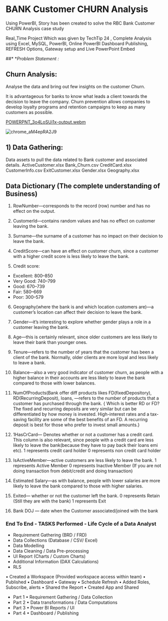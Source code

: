# BANK Customer CHURN Analysis

Using PowerBI, Story has been created to solve the RBC Bank Customer CHURN Analysis case study

Real_Time Project Which was given by TechTip 24 , Complete Analysis using Excel, MySQL, PowerBI, Online PowerBI Dashboard Publishing, REFRESH Options, Gateway setup and Live PowerPoint Embed 

##* **Problem Statement :*
## Churn Analysis:
Analyse the data and bring out few insights on the customer Churn.

It is advantageous for banks to know what leads a client towards the decision to leave the company.
Churn prevention allows companies to develop loyalty programs and retention campaigns to keep as many customers as possible.


[POWERPNT_3o4LoSUi1x-output.webm](https://user-images.githubusercontent.com/37768258/236507997-43d99bfa-6b5b-46ce-a9f7-9f0be4a27134.webm)


![chrome_aM4epRA2J9](https://user-images.githubusercontent.com/37768258/236509827-4a6e6bdd-0a45-4226-9e43-e7f41a139e7a.gif)



## 1)	Data Gathering:

Data assets to pull the data related to Bank customer and associated details.
ActiveCustomer.xlsx
Bank_Churn.csv
CreditCard.xlsx
CustomerInfo.csv
ExitCustomer.xlsx
Gender.xlsx
Geography.xlsx


## Data Dictionary (The complete understanding of Business)

1)	RowNumber—corresponds to the record (row) number and has no effect on the output.

2)	CustomerId—contains random values and has no effect on customer leaving the bank.

3)	Surname—the surname of a customer has no impact on their decision to leave the bank.

4)	CreditScore—can have an effect on customer churn, since a customer with a higher credit score is less likely to leave the bank.

5)	Credit score:
- Excellent: 800–850
- Very Good: 740–799
- Good: 670–739
- Fair: 580–669
- Poor: 300–579

6)	Geography(where the bank is and which location customers are)—a customer’s location can affect their decision to leave the bank.

7)	Gender—it’s interesting to explore whether gender plays a role in a customer leaving the bank.

8)	Age—this is certainly relevant, since older customers are less likely to leave their bank than younger ones.

9)	Tenure—refers to the number of years that the customer has been a client of the bank. Normally, older clients are more loyal and less likely to leave a bank.

10)	Balance—also a very good indicator of customer churn, as people with a higher balance in their accounts are less likely to leave the bank compared to those with lower balances.

11)	NumOfProducts(Bank offer diff products likes FD(fixedDepository), RD(RecurringDeposit), loans, —refers to the number of products that a customer has purchased through the bank. 
{ Which is better RD or FD?
The fixed and recurring deposits are very similar but can be differentiated by how money is invested. High-interest rates and a tax-saving facility are some of the best benefits of an FD. A recurring deposit is best for those who prefer to invest small amounts.}

12)	1HasCrCard—
Denotes whether or not a customer has a credit card. This column is also relevant, since people with a credit card are less likely to leave the bank(because they have to pay back their loans emi etc).
1 represents credit card holder
0 represents non credit card holder

13)	IsActiveMember—active customers are less likely to leave the bank.
1 represents Active Member
0 represents Inactive Member (If you are not doing transaction from debit/credit and doing transaction)

14)	 Estimated Salary—as with balance, people with lower salaries are more likely to leave the bank compared to those with higher salaries.

15)	Exited— whether or not the customer left the bank.
0 represents Retain   (Still they are with the bank)
1 represents Exit

16) Bank DOJ — date when the Customer associated/joined  with the bank




### End To End - TASKS Performed - Life Cycle of a Data Analyst

- Requirement Gathering (BRD / FRD)
- Data Collections (Database / CSV/ Excel)
- Data Modelling
- Data Cleaning / Data Pre-processing
- UI Report (Charts / Custom Charts)
- Additional Information (DAX Calculations)
- RLS


• Created a Workspace (Provided workspace access within team)
• Published
• Dashboard
• Gateway
• Schedule Refresh
• Added Roles, Subscribe, alerts
• Shared the Report
• Created App and Shared


- Part 1
• Requirement Gathering / Data Collection
- Part 2
• Data transformations / Data Computations
- Part 3
• Power BI Reports / UI
- Part 4
• Dashboard / Publishing
